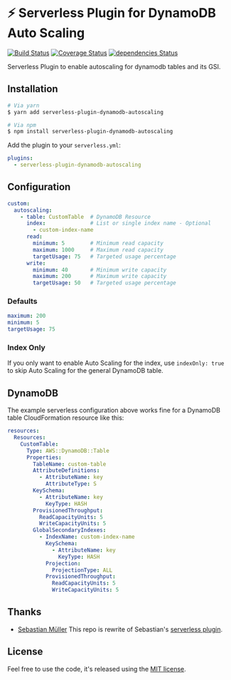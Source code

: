 # ⚡️ Serverless Plugin for DynamoDB Auto Scaling
[![Build Status][travis-image]][travis-url]
[![Coverage Status][coverage-image]][coverage-url]
[![dependencies Status][dependencies-image]][dependencies-url]

Serverless Plugin to enable autoscaling for dynamodb tables and its GSI.

## Installation


```bash
# Via yarn
$ yarn add serverless-plugin-dynamodb-autoscaling

# Via npm
$ npm install serverless-plugin-dynamodb-autoscaling
```

Add the plugin to your `serverless.yml`:

```yaml
plugins:
  - serverless-plugin-dynamodb-autoscaling
```

## Configuration


```yaml
custom:
  autoscaling:
    - table: CustomTable  # DynamoDB Resource 
      index:              # List or single index name - Optional
        - custom-index-name
      read:
        minimum: 5        # Minimum read capacity
        maximum: 1000     # Maximum read capacity
        targetUsage: 75   # Targeted usage percentage
      write:
        minimum: 40       # Minimum write capacity
        maximum: 200      # Maximum write capacity
        targetUsage: 50   # Targeted usage percentage
```

### Defaults

```yaml
maximum: 200
minimum: 5
targetUsage: 75
```

### Index Only

If you only want to enable Auto Scaling for the index, use `indexOnly: true` to skip Auto Scaling for the general DynamoDB table.


## DynamoDB

The example serverless configuration above works fine for a DynamoDB table CloudFormation resource like this:

```yaml
resources:
  Resources:
    CustomTable:
      Type: AWS::DynamoDB::Table
      Properties:
        TableName: custom-table
        AttributeDefinitions:
          - AttributeName: key
            AttributeType: S
        KeySchema:
          - AttributeName: key
            KeyType: HASH
        ProvisionedThroughput:
          ReadCapacityUnits: 5
          WriteCapacityUnits: 5
        GlobalSecondaryIndexes:
          - IndexName: custom-index-name
            KeySchema:
              - AttributeName: key
                KeyType: HASH
            Projection:
              ProjectionType: ALL
            ProvisionedThroughput:
              ReadCapacityUnits: 5
              WriteCapacityUnits: 5
```


## Thanks

- [Sebastian Müller](https://github.com/sbstjn) This repo is rewrite of Sebastian's [serverless plugin](https://github.com/sbstjn/serverless-dynamodb-autoscaling).


## License

Feel free to use the code, it's released using the [MIT license](LICENSE.md).

[travis-image]: https://travis-ci.org/ACloudGuru/serverless-plugin-dynamodb-autoscaling.svg?branch=master
[travis-url]: https://travis-ci.org/ACloudGuru/serverless-plugin-dynamodb-autoscaling
[dependencies-image]:https://david-dm.org/ACloudGuru/serverless-plugin-dynamodb-autoscaling/status.svg
[dependencies-url]:https://david-dm.org/ACloudGuru/serverless-plugin-dynamodb-autoscaling
[coverage-image]:https://coveralls.io/repos/github/ACloudGuru/serverless-plugin-dynamodb-autoscaling/badge.svg?branch=master
[coverage-url]:https://coveralls.io/github/ACloudGuru/serverless-plugin-dynamodb-autoscaling?branch=master
